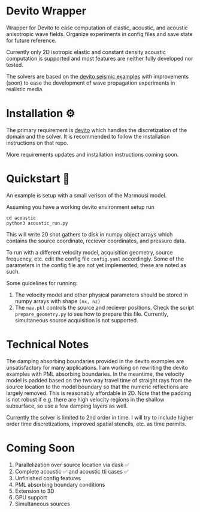 # Devito Wrapper
Wrapper for Devito to ease computation of elastic, acoustic, and acoustic anisotropic wave fields. Organize experiments in config files and save state for future reference.

Currently only 2D isotropic elastic and constant density acoustic computation is supported and most features are neither fully developed nor tested.

The solvers are based on the [devito seismic examples](https://github.com/devitocodes/devito/tree/master/examples/seismic) with improvements (soon) to ease the development of wave propagation experiments in realistic media. 

# Installation :gear:

The primary requirement is [devito](https://github.com/devitocodes/devito) which handles the discretization of the domain and the solver. It is recommended to follow the installation instructions on that repo.

More requirements updates and installation instructions coming soon.

# Quickstart :rocket:

An example is setup with a small verison of the Marmousi model. 

Assuming you have a working devito environment setup run

```
cd acoustic
python3 acoustic_run.py
```

This will write 20 shot gathers to disk in numpy object arrays which contains the source coordinate, reciever coordinates, and pressure data. 

To run with a different velocity model, acquisition geometry, source frequency, etc. edit the config file `config.yaml` accordingly.
Some of the parameters in the config file are not yet implemented; these are noted as such. 

Some guidelines for running:

1) The velocity model and other physical parameters should be stored in numpy arrays with shape `(nx, nz)`
2) The `nav.pkl` controls the source and reciever positions. Check the script `prepare_geometry.py` to see how to prepare this file. Currently, simultaneous source acquisition is not supported.

# Technical Notes

The damping absorbing boundaries provided in the devito examples are unsatisfactory for many applications. I am working on rewriting the devito examples with PML absorbing boundaries. In the meantime, the velocity model is padded based on the two way travel time of straight rays from the source location to the model boundary so that the numeric reflections are largely removed. This is reasonably affordable in 2D. Note that the padding is not robust if e.g. there are high velocity regions in the shallow subsurface, so use a few damping layers as well. 

Currently the solver is limited to 2nd order in time. I will try to include higher order time discretizations, improved spatial stencils, etc. as time permits. 

# Coming Soon

1. Parallelization over source location via dask :white_check_mark:
2. Complete acoustic :white_check_mark: and acoustic tti cases :white_check_mark:
3. Unfinished config features
4. PML absorbing boundary conditions
5. Extension to 3D
6. GPU support
7. Simultaneous sources

